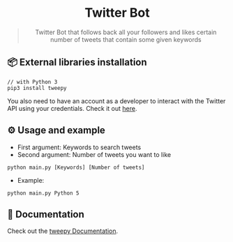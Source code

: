 <div align="center">
  <h1>Twitter Bot</h1>
  <blockquote>Twitter Bot that follows back all your followers and likes certain number of tweets that contain some given keywords</blockquote>
</div>

## 📦 External libraries installation

```
// with Python 3
pip3 install tweepy
```

You also need to have an account as a developer to interact with the Twitter API using your credentials. Check it out [here](https://developer.twitter.com/).

## ⚙️ Usage and example

- First argument: Keywords to search tweets
- Second argument: Number of tweets you want to like

```
python main.py [Keywords] [Number of tweets]
```

- Example:

```
python main.py Python 5
```

## 📜 Documentation

Check out the [tweepy Documentation](https://www.tweepy.org/).
